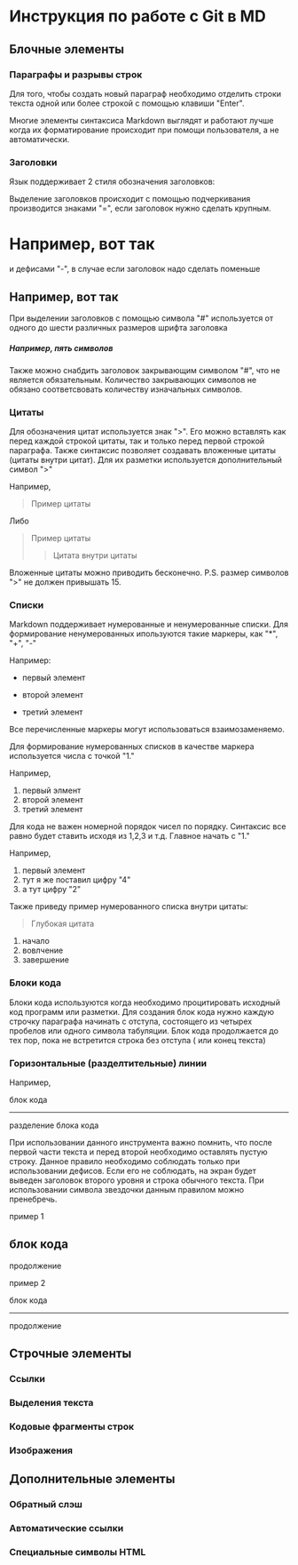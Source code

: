 # Инструкция по работе с Git в MD

## Блочные элементы

### Параграфы и разрывы строк

Для того, чтобы создать новый параграф необходимо отделить строки текста одной или более строкой с помощью клавиши "Enter".

Многие элементы синтаксиса Markdown выглядят и работают лучше когда их форматирование происходит при помощи пользователя, а не автоматически.

###  Заголовки

Язык поддерживает 2 стиля обозначения заголовков:

Выделение заголовков происходит  с помощью подчеркивания производится знаками "=", если заголовок нужно сделать крупным.

Например, вот так
=  

и дефисами "-", в случае если заголовок надо сделать поменьше

Например, вот так
-

При выделении заголовков с помощью символа "#" используется от одного до шести различных размеров шрифта заголовка

##### Например, пять символов

Также можно снабдить заголовок закрывающим символом "#", что не является обязательным. Количество закрывающих символов не обязано соответсвовать количеству изначальных символов.

### Цитаты

Для обозначения цитат используется знак ">". Его можно вставлять как перед каждой строкой цитаты, так и только перед первой строкой параграфа. Также синтаксис позволяет создавать вложенные цитаты (цитаты внутри цитат). Для их разметки используется дополнительный символ ">"

Например,
>Пример цитаты

Либо
>Пример цитаты
>>Цитата внутри цитаты

Вложенные цитаты можно приводить бесконечно.
P.S. размер символов ">" не должен привышать 15.

### Списки

Markdown поддерживает нумерованные и ненумерованные списки.
Для формирование ненумерованных ипользуются такие маркеры, как "*", "+", "-"

Например:
- первый элемент
* второй элемент
+ третий элемент

Все перечисленные маркеры могут использоваться взаимозаменяемо.

Для формирование нумерованных списков в качестве маркера используется числа с точкой "1."

Например,
1. первый элмент 
2. второй элемент
3. третий элемент

Для кода не важен номерной порядок чисел по порядку. Синтаксис все равно будет ставить исходя из 1,2,3 и т.д. Главное начать с "1."

Например, 

1. первый элемент
4. тут я же поставил цифру "4"
2. а тут цифру "2"

Также приведу пример нумерованного списка внутри цитаты:

>Глубокая цитата
1. начало
2. вовлчение
3. завершение


### Блоки кода

Блоки кода используются когда необходимо процитировать исходный код программ или разметки. Для создания блок кода нужно каждую строчку параграфа начинать с отступа, состоящего из четырех пробелов или одного символа табуляции. Блок кода продолжается до тех пор, пока не встретится строка без отступа ( или конец текста)


### Горизонтальные (разделтительные) линии

Например, 

блок кода 
****
разделение блока кода

При использовании данного инструмента важно помнить, что после первой части текста и перед второй необходимо оставлять пустую строку. Данное правило необходимо соблюдать только при использовании дефисов. Если его не соблюдать, на экран будет выведен заголовок второго уровня и строка обычного текста. При использовании символа звездочки данным правилом можно пренебречь.

пример 1

блок кода
---
продолжение

пример 2 

блок кода

---
продолжение

## Строчные элементы

### Ссылки

### Выделения текста

### Кодовые фрагменты строк

### Изображения

## Дополнительные элементы

### Обратный слэш

### Автоматические ссылки

### Специальные символы HTML